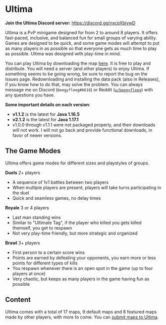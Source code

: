 # Ultima

**Join the Ultima Discord server:** https://discord.gg/nxcpXbjywD

Ultima is a PvP minigame designed for from 2 to around 8 players. It offers fast-paced, inclusive, and balanced fun for small groups of varying ability. Games are designed to be quick, and some game modes will attempt to put as many players in as possible so that everyone gets as much time to play as possible. Ultima was designed with play-time in mind.

You can play Ultima by downloading the map [here](https://github.com/beegyfleeg/ultima/releases/latest). It is free to play and distribute. You will need a server (and other players) to enjoy Ultima. If something seems to be going wrong, be sure to report the bug on the Issues page. Redownloading and installing the data pack (also in Releases), if you know how to do that, may solve the problem. You can always message me on Discord (`beegyfleeg#6616`) or Reddit ([`u/beegyfleeg`](https://www.reddit.com/user/beegyfleeg)) with any questions you have.

**Some important details on each version**:

- **v1.1.2** is the latest for **Java 1.16.5**
- **v2.1.2** is the latest for **Java 1.17.1**
- v1.0.0 through v1.1.1 were not packaged properly, and their downloads will not work. I will not go back and provide functional downloads, in favor of newer versions.

## The Game Modes

Ultima offers game modes for different sizes and playstyles of groups.

**Duels** 2+ players

- A sequence of 1v1 battles between two players
- When multiple players are present, players will take turns participating in the duel
- Quick and seamless games, no delay times

**Royale** 3 or 4 players

- Last man standing wins
- Similar to "Ultimate Tag", if the player who killed you gets killed themself, you get to respawn
- Not very play-time friendly, but more strategic and organized

**Brawl** 3+ players

- First person to a certain score wins
- Points are earned by defeating your opponents, you earn more or less points for different types of kills
- You respawn whenever there is an open spot in the game (up to four players at once)
- Very chaotic, but keeps as many players in the game having fun as possible

## Content

Ultima comes with a total of 17 maps, 9 default maps and 8 featured maps made by other players, with more to come. You can [submit maps to Ultima](Development%20Guide/Contributing.md).
